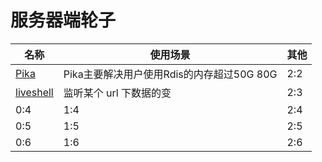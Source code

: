 # 服务器端轮子

| 名称 | 使用场景 | 其他 |
| -- | -- | -- |
| [Pika](https://github.com/Qihoo360/pika) | Pika主要解决用户使用Rdis的内存超过50G 80G | 2:2 |
| [liveshell](https://github.com/WildDogTeam/liveshell) | 监听某个 url 下数据的变 | 2:3 |
| 0:4 | 1:4 | 2:4 |
| 0:5 | 1:5 | 2:5 |
| 0:6 | 1:6 | 2:6 |

